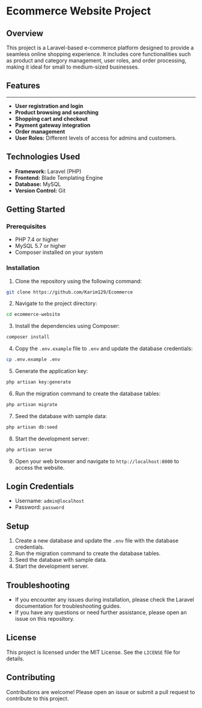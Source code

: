 **Ecommerce Website Project**
==========================

**Overview**
------------

This project is a Laravel-based e-commerce platform designed to provide a seamless online shopping experience. It includes core functionalities such as product and category management, user roles, and order processing, making it ideal for small to medium-sized businesses.

## Features
------------

* **User registration and login**
* **Product browsing and searching**
* **Shopping cart and checkout**
* **Payment gateway integration** 
* **Order management** 
* **User Roles:** Different levels of access for admins and customers.

## Technologies Used

- **Framework:** Laravel (PHP)
- **Frontend:** Blade Templating Engine
- **Database:** MySQL
- **Version Control:** Git


**Getting Started**
-------------------

### Prerequisites

* PHP 7.4 or higher
* MySQL 5.7 or higher
* Composer installed on your system

### Installation

1. Clone the repository using the following command:
```bash
git clone https://github.com/Karim129/Ecommerce
```
2. Navigate to the project directory:
```bash
cd ecommerce-website
```
3. Install the dependencies using Composer:
```bash
composer install
```
4. Copy the `.env.example` file to `.env` and update the database credentials:
```bash
cp .env.example .env
```
5. Generate the application key:
```bash
php artisan key:generate
```
6. Run the migration command to create the database tables:
```bash
php artisan migrate
```
7. Seed the database with sample data:
```bash
php artisan db:seed
```
8. Start the development server:
```bash
php artisan serve
```
9. Open your web browser and navigate to `http://localhost:8000` to access the website.

**Login Credentials**
--------------------

* Username: `admin@localhost`
* Password: `password`

**Setup**
--------

1. Create a new database and update the `.env` file with the database credentials.
2. Run the migration command to create the database tables.
3. Seed the database with sample data.
4. Start the development server.

**Troubleshooting**
------------------

* If you encounter any issues during installation, please check the Laravel documentation for troubleshooting guides.
* If you have any questions or need further assistance, please open an issue on this repository.

**License**
----------

This project is licensed under the MIT License. See the `LICENSE` file for details.

**Contributing**
--------------

Contributions are welcome! Please open an issue or submit a pull request to contribute to this project.

